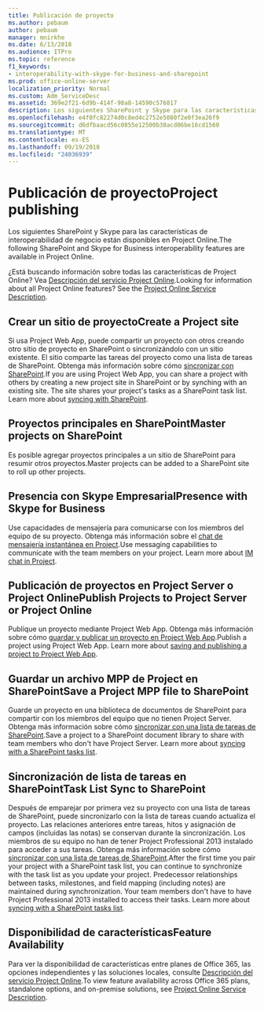 ```yaml
---
title: Publicación de proyecto
ms.author: pebaum
author: pebaum
manager: mnirkhe
ms.date: 6/13/2018
ms.audience: ITPro
ms.topic: reference
f1_keywords:
- interoperability-with-skype-for-business-and-sharepoint
ms.prod: office-online-server
localization_priority: Normal
ms.custom: Adm_ServiceDesc
ms.assetid: 369e2f21-6d9b-414f-98a8-14590c576817
description: Los siguientes SharePoint y Skype para las características de interoperabilidad de negocio están disponibles en Project Online.
ms.openlocfilehash: e4f0fc82274d0c8ed4c2752e5080f2e0f3ea26f9
ms.sourcegitcommit: d6dfbaacd56c0855e12500b38acd06be16cd1560
ms.translationtype: MT
ms.contentlocale: es-ES
ms.lasthandoff: 09/19/2018
ms.locfileid: "24036939"
---
```

# <a name="project-publishing"></a><span data-ttu-id="c24cb-103">Publicación de proyecto</span><span class="sxs-lookup"><span data-stu-id="c24cb-103">Project publishing</span></span>

<span data-ttu-id="c24cb-104">Los siguientes SharePoint y Skype para las características de interoperabilidad de negocio están disponibles en Project Online.</span><span class="sxs-lookup"><span data-stu-id="c24cb-104">The following SharePoint and Skype for Business interoperability features are available in Project Online.</span></span>
  
<span data-ttu-id="c24cb-p101">¿Está buscando información sobre todas las características de Project Online? Vea [Descripción del servicio Project Online](project-online-service-description.md).</span><span class="sxs-lookup"><span data-stu-id="c24cb-p101">Looking for information about all Project Online features? See the [Project Online Service Description](project-online-service-description.md).</span></span>
  
## <a name="create-a-project-site"></a><span data-ttu-id="c24cb-107">Crear un sitio de proyecto</span><span class="sxs-lookup"><span data-stu-id="c24cb-107">Create a Project site</span></span>
<span data-ttu-id="c24cb-108"><a name="bkmk_CreateProjectsite"> </a></span><span class="sxs-lookup"><span data-stu-id="c24cb-108"></span></span>

<span data-ttu-id="c24cb-p102">Si usa Project Web App, puede compartir un proyecto con otros creando otro sitio de proyecto en SharePoint o sincronizándolo con un sitio existente. El sitio comparte las tareas del proyecto como una lista de tareas de SharePoint. Obtenga más información sobre cómo [sincronizar con SharePoint](https://go.microsoft.com/fwlink/p/?LinkId=271352).</span><span class="sxs-lookup"><span data-stu-id="c24cb-p102">If you are using Project Web App, you can share a project with others by creating a new project site in SharePoint or by synching with an existing site. The site shares your project's tasks as a SharePoint task list. Learn more about [syncing with SharePoint](https://go.microsoft.com/fwlink/p/?LinkId=271352).</span></span>
  
## <a name="master-projects-on-sharepoint"></a><span data-ttu-id="c24cb-112">Proyectos principales en SharePoint</span><span class="sxs-lookup"><span data-stu-id="c24cb-112">Master projects on SharePoint</span></span>
<span data-ttu-id="c24cb-113"><a name="bkmk_MasterprojectsonSharePoint"> </a></span><span class="sxs-lookup"><span data-stu-id="c24cb-113"></span></span>

<span data-ttu-id="c24cb-114">Es posible agregar proyectos principales a un sitio de SharePoint para resumir otros proyectos.</span><span class="sxs-lookup"><span data-stu-id="c24cb-114">Master projects can be added to a SharePoint site to roll up other projects.</span></span> 
  
## <a name="presence-with-skype-for-business"></a><span data-ttu-id="c24cb-115">Presencia con Skype Empresarial</span><span class="sxs-lookup"><span data-stu-id="c24cb-115">Presence with Skype for Business</span></span>
<span data-ttu-id="c24cb-116"><a name="bkmk_PresencewithLync"> </a></span><span class="sxs-lookup"><span data-stu-id="c24cb-116"></span></span>

<span data-ttu-id="c24cb-p103">Use capacidades de mensajería para comunicarse con los miembros del equipo de su proyecto. Obtenga más información sobre el [chat de mensajería instantánea en Project](https://go.microsoft.com/fwlink/p/?LinkId=271351).</span><span class="sxs-lookup"><span data-stu-id="c24cb-p103">Use messaging capabilities to communicate with the team members on your project. Learn more about [IM chat in Project](https://go.microsoft.com/fwlink/p/?LinkId=271351).</span></span>
  
## <a name="publish-projects-to-project-server-or-project-online"></a><span data-ttu-id="c24cb-119">Publicación de proyectos en Project Server o Project Online</span><span class="sxs-lookup"><span data-stu-id="c24cb-119">Publish Projects to Project Server or Project Online</span></span>
<span data-ttu-id="c24cb-120"><a name="bkmk_PublishProjectstoServerOnline"> </a></span><span class="sxs-lookup"><span data-stu-id="c24cb-120"></span></span>

<span data-ttu-id="c24cb-p104">Publique un proyecto mediante Project Web App. Obtenga más información sobre cómo [guardar y publicar un proyecto en Project Web App](https://go.microsoft.com/fwlink/p/?LinkId=271354).</span><span class="sxs-lookup"><span data-stu-id="c24cb-p104">Publish a project using Project Web App. Learn more about [saving and publishing a project to Project Web App](https://go.microsoft.com/fwlink/p/?LinkId=271354).</span></span>
  
## <a name="save-a-project-mpp-file-to-sharepoint"></a><span data-ttu-id="c24cb-123">Guardar un archivo MPP de Project en SharePoint</span><span class="sxs-lookup"><span data-stu-id="c24cb-123">Save a Project MPP file to SharePoint</span></span>
<span data-ttu-id="c24cb-124"><a name="bkmk_SavefiletoSharePoint"> </a></span><span class="sxs-lookup"><span data-stu-id="c24cb-124"></span></span>

<span data-ttu-id="c24cb-p105">Guarde un proyecto en una biblioteca de documentos de SharePoint para compartir con los miembros del equipo que no tienen Project Server. Obtenga más información sobre cómo [sincronizar con una lista de tareas de SharePoint](https://go.microsoft.com/fwlink/p/?LinkId=271353).</span><span class="sxs-lookup"><span data-stu-id="c24cb-p105">Save a project to a SharePoint document library to share with team members who don't have Project Server. Learn more about [syncing with a SharePoint tasks list](https://go.microsoft.com/fwlink/p/?LinkId=271353).</span></span>
  
## <a name="task-list-sync-to-sharepoint"></a><span data-ttu-id="c24cb-127">Sincronización de lista de tareas en SharePoint</span><span class="sxs-lookup"><span data-stu-id="c24cb-127">Task List Sync to SharePoint</span></span>
<span data-ttu-id="c24cb-128"><a name="bkmk_TaskListSynctoSharePoint"> </a></span><span class="sxs-lookup"><span data-stu-id="c24cb-128"></span></span>

<span data-ttu-id="c24cb-p106">Después de emparejar por primera vez su proyecto con una lista de tareas de SharePoint, puede sincronizarlo con la lista de tareas cuando actualiza el proyecto. Las relaciones anteriores entre tareas, hitos y asignación de campos (incluidas las notas) se conservan durante la sincronización. Los miembros de su equipo no han de tener Project Professional 2013 instalado para acceder a sus tareas. Obtenga más información sobre cómo [sincronizar con una lista de tareas de SharePoint](https://go.microsoft.com/fwlink/p/?LinkId=271353).</span><span class="sxs-lookup"><span data-stu-id="c24cb-p106">After the first time you pair your project with a SharePoint task list, you can continue to synchronize with the task list as you update your project. Predecessor relationships between tasks, milestones, and field mapping (including notes) are maintained during synchronization. Your team members don't have to have Project Professional 2013 installed to access their tasks. Learn more about [syncing with a SharePoint tasks list](https://go.microsoft.com/fwlink/p/?LinkId=271353).</span></span>
  
## <a name="feature-availability"></a><span data-ttu-id="c24cb-133">Disponibilidad de características</span><span class="sxs-lookup"><span data-stu-id="c24cb-133">Feature Availability</span></span>
<span data-ttu-id="c24cb-134"><a name="bkmk_TaskListSynctoSharePoint"> </a></span><span class="sxs-lookup"><span data-stu-id="c24cb-134"></span></span>

<span data-ttu-id="c24cb-135">Para ver la disponibilidad de características entre planes de Office 365, las opciones independientes y las soluciones locales, consulte [Descripción del servicio Project Online](project-online-service-description.md).</span><span class="sxs-lookup"><span data-stu-id="c24cb-135">To view feature availability across Office 365 plans, standalone options, and on-premise solutions, see [Project Online Service Description](project-online-service-description.md).</span></span>
  

